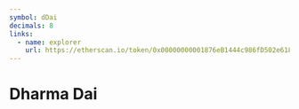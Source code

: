 ```yaml
---
symbol: dDai
decimals: 8
links:
  - name: explorer
    url: https://etherscan.io/token/0x00000000001876eB1444c986fD502e618c587430
---
```


# Dharma Dai
